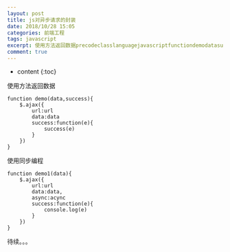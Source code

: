 ```yaml
---
layout: post
title: js对异步请求的封装
date: 2018/10/28 15:05
categories: 前端工程
tags: javascript
excerpt: 使用方法返回数据precodeclasslanguagejavascriptfunctiondemodatasuccessajaxurlurldatadatasuccessfunctionesuccessecodepre使用同步编程precodeclasslanguagejavascriptfunctiondemo1dataajaxurlurldatadataasyncacyncsuccessfu
comment: true
---
```


* content
{:toc}

使用方法返回数据

    
    
    function demo(data,success){
        $.ajax({
            url:url
            data:data
            success:function(e){
                success(e)
            }
        })
    }
    

使用同步编程

    
    
    function demo1(data){
        $.ajax({
            url:url
            data:data,
            async:acync
            success:function(e){
                console.log(e)
            }
        })
    }
    

待续。。。


    